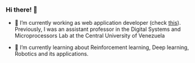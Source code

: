 ### Hi there! 👋

- 🔭 I’m currently working as web application developer (check [this](https://moonguard.dev/)). Previously, I was an assistant professor in the Digital Systems and Microprocessors Lab at the Central University of Venezuela

- 🌱 I’m currently learning about Reinforcement learning, Deep learning, Robotics and its applications.

<!--
Here are some ideas to get you started:

- 🔭 I’m currently working on ...
- 🌱 I’m currently learning ...
- 👯 I’m looking to collaborate on ...
- 🤔 I’m looking for help with ...
- 💬 Ask me about ...
- 📫 How to reach me: ...
- 😄 Pronouns: ...
- ⚡ Fun fact: ...
-->

